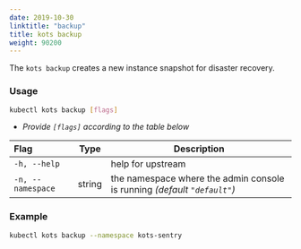 ```yaml
---
date: 2019-10-30
linktitle: "backup"
title: kots backup
weight: 90200
---
```


The `kots backup` creates a new instance snapshot for disaster recovery. 

### Usage
```bash
kubectl kots backup [flags]
```
* _Provide `[flags]` according to the table below_

| Flag                 | Type | Description |
|:----------------------|------|-------------|
| `-h, --help` | |   help for upstream |
| `-n, --namespace`| string |     the namespace where the admin console is running _(default `"default"`)_ |

### Example
```bash
kubectl kots backup --namespace kots-sentry
```
